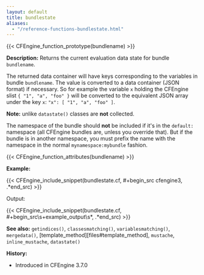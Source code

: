 ```yaml
---
layout: default
title: bundlestate
aliases:
  - "/reference-functions-bundlestate.html"
---
```


{{< CFEngine_function_prototype(bundlename) >}}

**Description:** Returns the current evaluation data state for bundle `bundlename`.

The returned data container will have keys corresponding to the
variables in bundle `bundlename`. The value is converted to a data
container (JSON format) if necessary. So for example the variable `x`
holding the CFEngine slist `{ "1", "a", "foo" }` will be converted to
the equivalent JSON array under the key `x`: `"x": [ "1", "a", "foo" ]`.

**Note:** unlike `datastate()` classes are **not** collected.

The namespace of the bundle should **not** be included if it's in the
`default:` namespace (all CFEngine bundles are, unless you override
that). But if the bundle is in another namespace, you must prefix the
name with the namespace in the normal `mynamespace:mybundle` fashion.

{{< CFEngine_function_attributes(bundlename) >}}

**Example:**

{{< CFEngine_include_snippet(bundlestate.cf, #\+begin_src cfengine3, .*end_src) >}}

Output:

{{< CFEngine_include_snippet(bundlestate.cf, #\+begin_src\s+example_output\s*, .*end_src) >}}

**See also:** `getindices()`, `classesmatching()`, `variablesmatching()`, `mergedata()`, [template_method][files#template_method], `mustache`, `inline_mustache`, `datastate()`

**History:**

- Introduced in CFEngine 3.7.0
